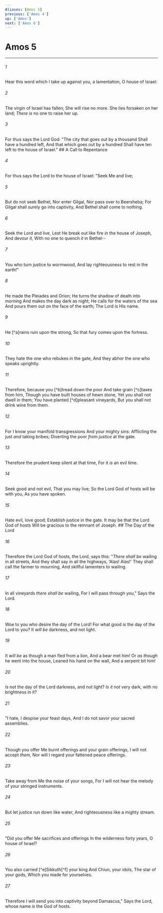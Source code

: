 ```yaml
---
Aliases: [Amos 5]
previous: ['Amos 4']
up: ['Amos']
next: ['Amos 6']
---
```

# Amos 5

***


###### 1 
Hear this word which I take up against you, a lamentation, O house of Israel: 

###### 2 
The virgin of Israel has fallen; She will rise no more. She lies forsaken on her land; _There is_ no one to raise her up. 

###### 3 
For thus says the Lord God: "The city that goes out by a thousand Shall have a hundred left, And that which goes out by a hundred Shall have ten left to the house of Israel." ## A Call to Repentance 

###### 4 
For thus says the Lord to the house of Israel: "Seek Me and live; 

###### 5 
But do not seek Bethel, Nor enter Gilgal, Nor pass over to Beersheba; For Gilgal shall surely go into captivity, And Bethel shall come to nothing. 

###### 6 
Seek the Lord and live, Lest He break out like fire _in_ the house of Joseph, And devour _it,_ With no one to quench _it_ in Bethel-- 

###### 7 
You who turn justice to wormwood, And lay righteousness to rest in the earth!" 

###### 8 
He made the Pleiades and Orion; He turns the shadow of death into morning And makes the day dark as night; He calls for the waters of the sea And pours them out on the face of the earth; The Lord _is_ His name. 

###### 9 
He [^a]rains ruin upon the strong, So that fury comes upon the fortress. 

###### 10 
They hate the one who rebukes in the gate, And they abhor the one who speaks uprightly. 

###### 11 
Therefore, because you [^b]tread down the poor And take grain [^c]taxes from him, Though you have built houses of hewn stone, Yet you shall not dwell in them; You have planted [^d]pleasant vineyards, But you shall not drink wine from them. 

###### 12 
For I know your manifold transgressions And your mighty sins: Afflicting the just _and_ taking bribes; Diverting the poor _from justice_ at the gate. 

###### 13 
Therefore the prudent keep silent at that time, For it _is_ an evil time. 

###### 14 
Seek good and not evil, That you may live; So the Lord God of hosts will be with you, As you have spoken. 

###### 15 
Hate evil, love good; Establish justice in the gate. It may be that the Lord God of hosts Will be gracious to the remnant of Joseph. ## The Day of the Lord 

###### 16 
Therefore the Lord God of hosts, the Lord, says this: "_There shall be_ wailing in all streets, And they shall say in all the highways, 'Alas! Alas!' They shall call the farmer to mourning, And skillful lamenters to wailing. 

###### 17 
In all vineyards _there shall be_ wailing, For I will pass through you," Says the Lord. 

###### 18 
Woe to you who desire the day of the Lord! For what good _is_ the day of the Lord to you? It _will be_ darkness, and not light. 

###### 19 
It _will be_ as though a man fled from a lion, And a bear met him! Or _as though_ he went into the house, Leaned his hand on the wall, And a serpent bit him! 

###### 20 
_Is_ not the day of the Lord darkness, and not light? _Is it not_ very dark, with no brightness in it? 

###### 21 
"I hate, I despise your feast days, And I do not savor your sacred assemblies. 

###### 22 
Though you offer Me burnt offerings and your grain offerings, I will not accept _them,_ Nor will I regard your fattened peace offerings. 

###### 23 
Take away from Me the noise of your songs, For I will not hear the melody of your stringed instruments. 

###### 24 
But let justice run down like water, And righteousness like a mighty stream. 

###### 25 
"Did you offer Me sacrifices and offerings In the wilderness forty years, O house of Israel? 

###### 26 
You also carried [^e]Sikkuth[^f] your king And Chiun, your idols, The star of your gods, Which you made for yourselves. 

###### 27 
Therefore I will send you into captivity beyond Damascus," Says the Lord, whose name _is_ the God of hosts.
